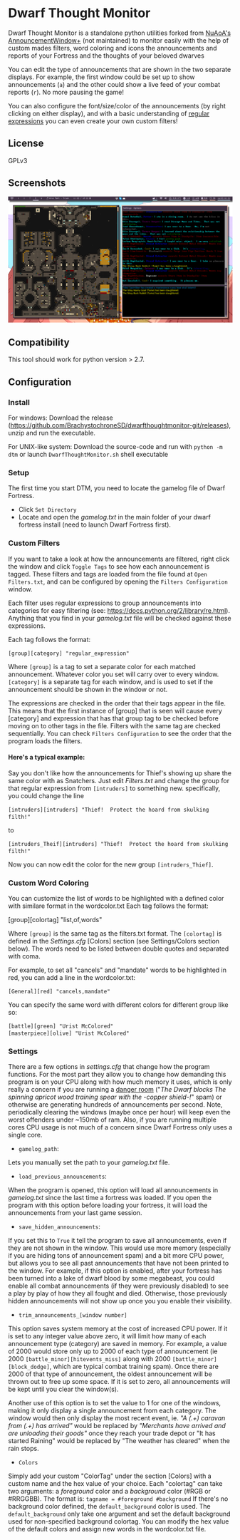 # Dwarf Thought Monitor

Dwarf Thought Monitor is a standalone python utilities forked from [NuAoA's AnnouncementWindow+](https://github.com/NuAoA/AnnouncementWindow) (not maintained) to monitor easily with the help of custom mades filters, word coloring and icons the announcements and reports of your Fortress and the thoughts of your beloved dwarves

You can edit the type of announcements that are shown in the two separate displays. For example, the first window could be set up to show announcements (```a```) and the other could show a live feed of your combat reports (```r```). No more pausing the game!

You can also configure the font/size/color of the announcements (by right clicking on either display), and with a basic understanding of [regular expressions](https://docs.python.org/2/library/re.html) you can even create your own custom filters!

## License
GPLv3

## Screenshots
![screenshot](screens/screen1.png "screenshot")

## Compatibility
This tool should work for python version > 2.7.

## Configuration

### **Install**

For windows: Download the release (https://github.com/BrachystochroneSD/dwarfthoughtmonitor-git/releases), unzip and run the executable.

For UNIX-like system: Download the source-code and run with ```python -m dtm``` or launch ```DwarfThoughtMonitor.sh``` shell executable

### **Setup**

The first time you start DTM, you need to locate the gamelog file of Dwarf Fortress.
 - Click ```Set Directory```
 - Locate and open the *gamelog.txt* in the main folder of your dwarf fortress install (need to launch Dwarf Fortress first).

### **Custom Filters**

If you want to take a look at how the announcements are filtered, right click the window and click ```Toggle Tags``` to see how each announcement is tagged. These filters and tags are loaded from the file found at ```Open Filters.txt```, and can be configured by opening the ```Filters Configuration``` window.

Each filter uses regular expressions to group announcements into categories for easy filtering (see: https://docs.python.org/2/library/re.html). Anything that you find in your *gamelog.txt* file will be checked against these expressions.

Each tag follows the format:

	[group][category] "regular_expression"

Where ```[group]``` is a tag to set a separate color for each matched announcement. Whatever color you set will carry over to every window. ```[category]``` is a separate tag for each window, and is used to set if the announcement should be shown in the window or not.

The expressions are checked in the order that their tags appear in the file. This means that the first instance of [group] that is seen will cause every [category] and expression that has that group tag to be checked before moving on to other tags in the file. Filters with the same tag are checked sequentially. You can check ```Filters Configuration``` to see the order that the program loads the filters.

#### Here's a typical example:

Say you don't like how the announcements for Thief's showing up share the same color with as Snatchers. Just edit *Filters.txt* and change the group for that regular expression from ```[intruders]``` to something new.
specifically, you could change the line

	[intruders][intruders] "Thief!  Protect the hoard from skulking filth!"

to

	[intruders_Theif][intruders] "Thief!  Protect the hoard from skulking filth!"

Now you can now edit the color for the new group ```[intruders_Thief]```.

### **Custom Word Coloring**

You can customize the list of words to be highlighted with a defined color with similare format
in the wordcolor.txt
Each tag follows the format:

[group][colortag] "list,of,words"

Where ```[group]``` is the same tag as the filters.txt format. The ```[colortag]``` is
defined in the *Settings.cfg* [Colors] section (see Settings/Colors section below). The words need to be listed between double quotes
and separated with coma.

For example, to set all "cancels" and "mandate" words to be highlighted in red, you can add
a line in the wordcolor.txt:
```
[General][red] "cancels,mandate"
```

You can specify the same word with different colors for different group like so:
```
[battle][green] "Urist McColored"
[masterpiece][olive] "Urist McColored"
```

### **Settings**

There are a few options in *settings.cfg* that change how the program functions. For the most part they allow you to change how demanding this program is on your CPU along with how much memory it uses, which is only really a concern if you are running a [danger room](http://dwarffortresswiki.org/index.php/DF2014:Danger_room) ("*The Dwarf blocks The spinning *apricot wood training spear* with the -copper shield-!*" spam) or otherwise are generating hundreds of announcements per second. Note, periodically clearing the windows (maybe once per hour) will keep even the worst offenders under ~150mb of ram. Also, if you are running multiple cores  CPU usage is not much of a concern since Dwarf Fortress only uses a single core.

* ```gamelog_path```:

Lets you manually set the path to your *gamelog.txt* file.

* ```load_previous_announcements```:

When the program is opened, this option will load all announcements in *gamelog.txt* since the last time a fortress was loaded. If you open the program with this option before loading your fortress, it will load the announcements from your last game session.

* ```save_hidden_announcements```:

If you set this to ```True``` it tell the program to save all announcements, even if they are not shown in the window. This would use more memory (especially if you are hiding tons of announcement spam) and a bit more CPU power, but allows you to see all past announcements that have not been printed to the window. For example, if this option is enabled, after your fortress has been turned into a lake of dwarf blood by some megabeast, you could enable all combat announcements (if they were previously disabled) to see a play by play of how they all fought and died. Otherwise, those previously hidden announcements will not show up once you you enable their visibility.

* ```trim_announcements_[window number]```

This option saves system memory at the cost of increased CPU power. If it is set to any integer value above zero, it will limit how many of each announcement type (category) are saved in memory. For example, a value of 2000 would store only up to 2000 of each type of announcement (ie 2000 ```[battle_minor][hitevents_miss]``` along with 2000 ```[battle_minor][block_dodge]```, which are typical combat training spam). Once there are 2000 of that type of announcement, the oldest announcement will be thrown out to free up some space. If it is set to zero, all announcements will be kept until you clear the window(s).

Another use of this option is to set the value to 1 for one of the windows, making it only display a single announcement from each category. The window would then only display the most recent event, ie. *"A (.+) caravan from (.+) has arrived"* would be replaced by *"Merchants have arrived and are unloading their goods"* once they reach your trade depot or "It has started Raining" would be replaced by "The weather has cleared" when the rain stops.

* ```Colors```

Simply add your custom "ColorTag" under the section [Colors] with a custom name and the hex value of your choice.
Each "colortag" can take two arguments: a *foreground* color and a *background* color (#RGB or #RRGGBB).
The format is:
```tagname = #foreground #background```
If there's no background color defined, the ```default_background``` color is used.
The ```default_background``` only take one argument and set the default background used for non-specified background colortag.
You can modify the hex value of the default colors and assign new words in the wordcolor.txt file.
